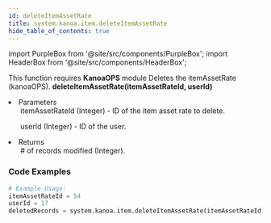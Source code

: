 ```yaml
---
id: deleteItemAssetRate
title: system.kanoa.item.deleteItemAssetRate
hide_table_of_contents: true
---
```


import PurpleBox from '@site/src/components/PurpleBox';
import HeaderBox from '@site/src/components/HeaderBox';

<PurpleBox>This function requires <b>KanoaOPS</b> module</PurpleBox>
<HeaderBox header="Description">Deletes the itemAssetRate (kanoaOPS).</HeaderBox>
<HeaderBox header="Syntax">
    <b>deleteItemAssetRate(itemAssetRateId, userId)</b>
    <li>Parameters <br />
        <ul>itemAssetRateId (Integer) - ID of the item asset rate to delete.</ul>
        <ul>userId (Integer) - ID of the user.</ul>
    </li>
    <li>Returns <br />
        <ul># of records modified (Integer).</ul>
    </li>
</HeaderBox>

### Code Examples

```python
# Example Usage:
itemAssetRateId = 54
userId = 17
deletedRecords = system.kanoa.item.deleteItemAssetRate(itemAssetRateId, userId)

